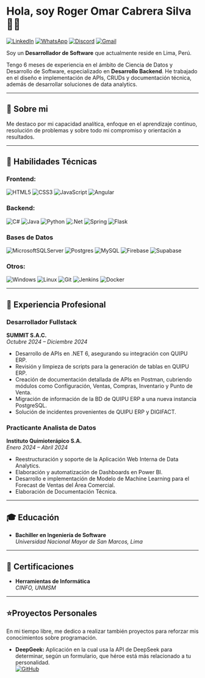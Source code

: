 # Hola, soy Roger Omar Cabrera Silva 👨‍💻
[![LinkedIn](https://img.shields.io/badge/linkedin-%230077B5.svg?style=for-the-badge&logo=linkedin&logoColor=white)](https://www.linkedin.com/in/roger-omar-cabrera-silva/)
[![WhatsApp](https://img.shields.io/badge/WhatsApp-25D366?style=for-the-badge&logo=whatsapp&logoColor=white)](https://api.whatsapp.com/send/?phone=51944121294&text&type=phone_number&app_absent=0)
[![Discord](https://img.shields.io/badge/Discord-%235865F2.svg?style=for-the-badge&logo=discord&logoColor=white)](http://discordapp.com/users/841773284394926081)
[![Gmail](https://img.shields.io/badge/Gmail-D14836?style=for-the-badge&logo=gmail&logoColor=white)](mailto:roger.cabrera1704@gmail.com)


Soy un **Desarrollador de Software** que actualmente reside en Lima, Perú.

Tengo 6 meses de experiencia en el ámbito de Ciencia de Datos y Desarrollo de Software, especializado en **Desarrollo Backend**. He trabajado en el diseño e implementación de APIs, CRUDs y documentación técnica, además de desarrollar soluciones de data analytics.

---

## 🚀 Sobre mi

Me destaco por mi capacidad analítica, enfoque en el aprendizaje continuo, resolución de problemas y sobre todo mi compromiso y orientación a resultados.

---

## 🔧 Habilidades Técnicas

### **Frontend**:
![HTML5](https://img.shields.io/badge/html5-%23E34F26.svg?style=for-the-badge&logo=html5&logoColor=white)
![CSS3](https://img.shields.io/badge/css3-%231572B6.svg?style=for-the-badge&logo=css3&logoColor=white)
![JavaScript](https://img.shields.io/badge/javascript-%23323330.svg?style=for-the-badge&logo=javascript&logoColor=%23F7DF1E)
![Angular](https://img.shields.io/badge/angular-%23DD0031.svg?style=for-the-badge&logo=angular&logoColor=white)

### **Backend**:
![C#](https://img.shields.io/badge/c%23-%23239120.svg?style=for-the-badge&logo=csharp&logoColor=white)
![Java](https://img.shields.io/badge/java-%23ED8B00.svg?style=for-the-badge&logo=openjdk&logoColor=white)
![Python](https://img.shields.io/badge/python-3670A0?style=for-the-badge&logo=python&logoColor=ffdd54)
![.Net](https://img.shields.io/badge/.NET-5C2D91?style=for-the-badge&logo=.net&logoColor=white)
![Spring](https://img.shields.io/badge/spring-%236DB33F.svg?style=for-the-badge&logo=spring&logoColor=white)
![Flask](https://img.shields.io/badge/flask-%23000.svg?style=for-the-badge&logo=flask&logoColor=white)

### **Bases de Datos**
![MicrosoftSQLServer](https://img.shields.io/badge/Microsoft%20SQL%20Server-CC2927?style=for-the-badge&logo=microsoft%20sql%20server&logoColor=white)
![Postgres](https://img.shields.io/badge/postgres-%23316192.svg?style=for-the-badge&logo=postgresql&logoColor=white)
![MySQL](https://img.shields.io/badge/mysql-4479A1.svg?style=for-the-badge&logo=mysql&logoColor=white)
![Firebase](https://img.shields.io/badge/firebase-a08021?style=for-the-badge&logo=firebase&logoColor=ffcd34)
![Supabase](https://img.shields.io/badge/Supabase-3ECF8E?style=for-the-badge&logo=supabase&logoColor=white)

### **Otros**:
![Windows](https://img.shields.io/badge/Windows-0078D6?style=for-the-badge&logo=windows&logoColor=white)
![Linux](https://img.shields.io/badge/Linux-FCC624?style=for-the-badge&logo=linux&logoColor=black)
![Git](https://img.shields.io/badge/git-%23F05033.svg?style=for-the-badge&logo=git&logoColor=white)
![Jenkins](https://img.shields.io/badge/jenkins-%232C5263.svg?style=for-the-badge&logo=jenkins&logoColor=white)
![Docker](https://img.shields.io/badge/docker-%230db7ed.svg?style=for-the-badge&logo=docker&logoColor=white)


---

## 💼 Experiencia Profesional

### **Desarrollador Fullstack**  
**SUMMIT S.A.C.**  
*Octubre 2024 – Diciembre 2024*  
- Desarrollo de APIs en .NET 6, asegurando su integración con QUIPU ERP.
- Revisión y limpieza de scripts para la generación de tablas en QUIPU ERP.
- Creación de documentación detallada de APIs en Postman, cubriendo módulos como Configuración, Ventas, Compras, Inventario y Punto de Venta.
- Migración de información de la BD de QUIPU ERP a una nueva instancia PostgreSQL.
- Solución de incidentes provenientes de QUIPU ERP y DIGIFACT.

### **Practicante Analista de Datos**  
**Instituto Quimioterápico S.A.**  
*Enero 2024 – Abril 2024*
- Reestructuración y soporte de la Aplicación Web Interna de Data Analytics.
- Elaboración y automatización de Dashboards en Power BI.
- Desarrollo e implementación de Modelo de Machine Learning para el Forecast de Ventas del Área Comercial.
- Elaboración de Documentación Técnica.

---

## 🎓 Educación

- **Bachiller en Ingeniería de Software**  
  *Universidad Nacional Mayor de San Marcos, Lima*  

---

## 🥇 Certificaciones

- **Herramientas de Informática**  
  *CINFO, UNMSM*  

---

## ⭐Proyectos Personales

En mi tiempo libre, me dedico a realizar también proyectos para reforzar mis conocimientos sobre programación.
- **DeepGeek:** Aplicación en la cual usa la API de DeepSeek para determinar, según un formulario, que héroe está más relacionado a tu personalidad.  
[![GitHub](https://img.shields.io/badge/github-%23121011.svg?style=for-the-badge&logo=github&logoColor=white)](https://github.com/RogerCS17/deepgeek-backend)

